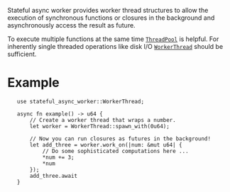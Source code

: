 Stateful async worker provides worker thread structures to allow
the execution of synchronous functions or closures in the background
and asynchronously access the result as future.

To execute multiple functions at the same time
[`ThreadPool`](src/thread_pool.rs) is
helpful. For inherently single threaded operations like disk I/O
[`WorkerThread`](src/worker_thread.rs) should be sufficient.

# Example
```
   use stateful_async_worker::WorkerThread;

   async fn example() -> u64 {
       // Create a worker thread that wraps a number.
       let worker = WorkerThread::spawn_with(0u64);

       // Now you can run closures as futures in the background!
       let add_three = worker.work_on(|num: &mut u64| {
           // Do some sophisticated computations here ...
           *num += 3;
           *num
       });
       add_three.await
   }
```